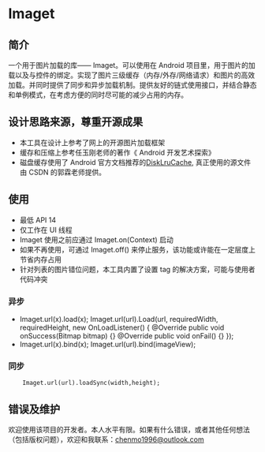 # Imaget
## 简介
一个用于图片加载的库—— Imaget。可以使用在 Android 项目里，用于图片的加载以及与控件的绑定。实现了图片三级缓存（内存/外存/网络请求）和图片的高效加载。并同时提供了同步和异步加载机制。提供友好的链式使用接口，并结合静态和单例模式，在考虑方便的同时尽可能的减少占用的内存。
## 设计思路来源，尊重开源成果
- 本工具在设计上参考了网上的开源图片加载框架
- 缓存和压缩上参考任玉刚老师的著作《 Android 开发艺术探索》
- 磁盘缓存使用了 Android 官方文档推荐的[DiskLruCache](android.googlesource.com/platform/libcore/+/jb-mr2-release/luni/src/main/java/libcore/io/DiskLruCache.java), 真正使用的源文件由 CSDN 的郭霖老师提供。
## 使用
- 最低 API 14
- 仅工作在 UI 线程
- Imaget 使用之前应通过 Imaget.on(Context) 启动
- 如果不再使用，可通过 Imaget.off() 来停止服务，该功能或许能在一定层度上节省内存占用
- 针对列表的图片错位问题，本工具内置了设置 tag 的解决方案，可能与使用者代码冲突
### 异步
- Imaget.url(x).load(x);
        Imaget.url(url).Load(url, requiredWidth, requiredHeight, new OnLoadListener() {
            @Override
            public void onSuccess(Bitmap bitmap) {}
            @Override
            public void onFail() {}
        });
- Imaget.url(x).bind(x);
        Imaget.url(url).bind(imageView);
### 同步
        Imaget.url(url).loadSync(width,height);

## 错误及维护
欢迎使用该项目的开发者。本人水平有限。如果有什么错误，或者其他任何想法（包括版权问题），欢迎和我联系：chenmo1996@outlook.com
